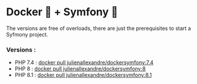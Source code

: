 # Docker 🐳 + Symfony 🐘

The versions are free of overloads, there are just the prerequisites to start a Syfmony project.

### Versions :

- PHP 7.4 : [docker pull julienallexandre/dockersymfony:7.4](https://hub.docker.com/r/julienallexandre/dockersymfony)
- PHP 8 : [docker pull julienallexandre/dockersymfony:8](https://hub.docker.com/r/julienallexandre/dockersymfony)
- PHP 8.1 : [docker pull julienallexandre/dockersymfony:8.1](https://hub.docker.com/r/julienallexandre/dockersymfony)
